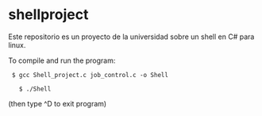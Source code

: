 # shellproject
Este repositorio es un proyecto de la universidad sobre un shell en C# para linux. 

To compile and run the program:
   
  	 $ gcc Shell_project.c job_control.c -o Shell
   
	   $ ./Shell

(then type ^D to exit program)
